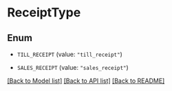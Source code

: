 # ReceiptType

## Enum


* `TILL_RECEIPT` (value: `"till_receipt"`)

* `SALES_RECEIPT` (value: `"sales_receipt"`)


[[Back to Model list]](../README.md#documentation-for-models) [[Back to API list]](../README.md#documentation-for-api-endpoints) [[Back to README]](../README.md)


